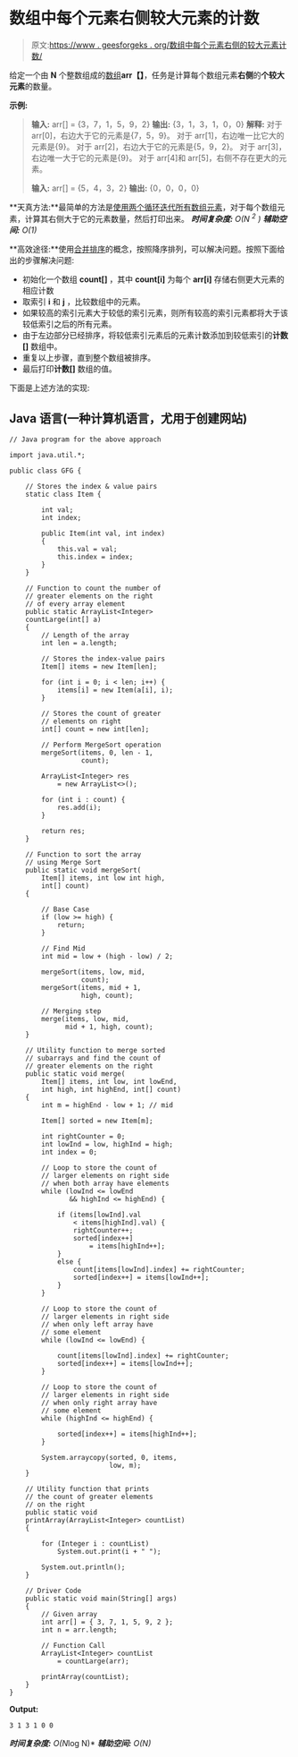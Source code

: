 # 数组中每个元素右侧较大元素的计数

> 原文:[https://www . geesforgeks . org/数组中每个元素右侧的较大元素计数/](https://www.geeksforgeeks.org/count-of-larger-elements-on-right-side-of-each-element-in-an-array/)

给定一个由 **N** 个整数组成的[数组](https://www.geeksforgeeks.org/introduction-to-arrays/)**arr【】**，任务是计算每个数组元素**右侧**的**个较大元素**的数量。

**示例:**

> **输入:** arr[] = {3，7，1，5，9，2}
> **输出:** {3，1，3，1，0，0}
> **解释:**
> 对于 arr[0]，右边大于它的元素是{7，5，9}。
> 对于 arr[1]，右边唯一比它大的元素是{9}。
> 对于 arr[2]，右边大于它的元素是{5，9，2}。
> 对于 arr[3]，右边唯一大于它的元素是{9}。
> 对于 arr[4]和 arr[5]，右侧不存在更大的元素。
> 
> **输入:** arr[] = {5，4，3，2}
> **输出:** {0，0，0，0}

**天真方法:**最简单的方法是[使用两个循环迭代所有数组元素](https://www.geeksforgeeks.org/iterating-arrays-java/)，对于每个数组元素，计算其右侧大于它的元素数量，然后打印出来。
***时间复杂度:** O(N <sup>2</sup> )
**辅助空间:** O(1)*

**高效途径:**使用[合并排序](https://www.geeksforgeeks.org/merge-sort/)的概念，按照降序排列，可以解决问题。按照下面给出的步骤解决问题:

*   初始化一个数组 **count[]** ，其中 **count[i]** 为每个 **arr[i]** 存储右侧更大元素的相应计数
*   取索引 **i** 和 **j** ，比较数组中的元素。
*   如果较高的索引元素大于较低的索引元素，则所有较高的索引元素都将大于该较低索引之后的所有元素。
*   由于左边部分已经排序，将较低索引元素后的元素计数添加到较低索引的**计数[]** 数组中。
*   重复以上步骤，直到整个数组被排序。
*   最后打印**计数[]** 数组的值。

下面是上述方法的实现:

## Java 语言(一种计算机语言，尤用于创建网站)

```
// Java program for the above approach

import java.util.*;

public class GFG {

    // Stores the index & value pairs
    static class Item {

        int val;
        int index;

        public Item(int val, int index)
        {
            this.val = val;
            this.index = index;
        }
    }

    // Function to count the number of
    // greater elements on the right
    // of every array element
    public static ArrayList<Integer>
    countLarge(int[] a)
    {
        // Length of the array
        int len = a.length;

        // Stores the index-value pairs
        Item[] items = new Item[len];

        for (int i = 0; i < len; i++) {
            items[i] = new Item(a[i], i);
        }

        // Stores the count of greater
        // elements on right
        int[] count = new int[len];

        // Perform MergeSort operation
        mergeSort(items, 0, len - 1,
                  count);

        ArrayList<Integer> res
            = new ArrayList<>();

        for (int i : count) {
            res.add(i);
        }

        return res;
    }

    // Function to sort the array
    // using Merge Sort
    public static void mergeSort(
        Item[] items, int low int high,
        int[] count)
    {

        // Base Case
        if (low >= high) {
            return;
        }

        // Find Mid
        int mid = low + (high - low) / 2;

        mergeSort(items, low, mid,
                  count);
        mergeSort(items, mid + 1,
                  high, count);

        // Merging step
        merge(items, low, mid,
              mid + 1, high, count);
    }

    // Utility function to merge sorted
    // subarrays and find the count of
    // greater elements on the right
    public static void merge(
        Item[] items, int low, int lowEnd,
        int high, int highEnd, int[] count)
    {
        int m = highEnd - low + 1; // mid

        Item[] sorted = new Item[m];

        int rightCounter = 0;
        int lowInd = low, highInd = high;
        int index = 0;

        // Loop to store the count of
        // larger elements on right side
        // when both array have elements
        while (lowInd <= lowEnd
               && highInd <= highEnd) {

            if (items[lowInd].val
                < items[highInd].val) {
                rightCounter++;
                sorted[index++]
                    = items[highInd++];
            }
            else {
                count[items[lowInd].index] += rightCounter;
                sorted[index++] = items[lowInd++];
            }
        }

        // Loop to store the count of
        // larger elements in right side
        // when only left array have
        // some element
        while (lowInd <= lowEnd) {

            count[items[lowInd].index] += rightCounter;
            sorted[index++] = items[lowInd++];
        }

        // Loop to store the count of
        // larger elements in right side
        // when only right array have
        // some element
        while (highInd <= highEnd) {

            sorted[index++] = items[highInd++];
        }

        System.arraycopy(sorted, 0, items,
                         low, m);
    }

    // Utility function that prints
    // the count of greater elements
    // on the right
    public static void
    printArray(ArrayList<Integer> countList)
    {

        for (Integer i : countList)
            System.out.print(i + " ");

        System.out.println();
    }

    // Driver Code
    public static void main(String[] args)
    {
        // Given array
        int arr[] = { 3, 7, 1, 5, 9, 2 };
        int n = arr.length;

        // Function Call
        ArrayList<Integer> countList
            = countLarge(arr);

        printArray(countList);
    }
}
```

**Output:**

```
3 1 3 1 0 0

```

***时间复杂度:** O(N*log N)*
***辅助空间:** O(N)*